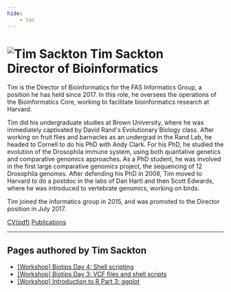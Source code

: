 ```yaml
---
hide:
    - toc
---
```


<h1 class="profile-header">
  <img src="/img/people/timsackton.jpg" alt="Tim Sackton">
  <span class="profile-name">
    Tim Sackton<br>
    <span class="profile-title">Director of Bioinformatics</span>
  </span>
</h1>

Tim is the Director of Bioinformatics for the FAS Informatics Group, a position he has held since 2017. In this role, he oversees the operations of the Bioinformatics Core, working to facilitate bioinformatics research at Harvard. 

Tim did his undergraduate studies at Brown University, where he was immediately captivated by David Rand's Evolutionary Biology class. After working on fruit flies and barnacles as an undergrad in the Rand Lab, he headed to Cornell to do his PhD with Andy Clark. For his PhD, he studied the evolution of the Drosophila immune system, using both quantative genetics and comparative genomics approaches. As a PhD student, he was involved in the first large comparative genomics project, the sequencing of 12 Drosophila genomes. After defending his PhD in 2008, Tim moved to Harvard to do a postdoc in the labs of Dan Hartl and then Scott Edwards, where he was introduced to vertebrate genomics, working on birds. 

Tim joined the informatics group in 2015, and was promoted to the Director position in July 2017.

[CV(pdf)](files/Sackton-CV-current.pdf)
[Publications](https://scholar.google.com/citations?hl=en&user=u8RfnXoAAAAJ&view_op=list_works&sortby=pubdate)

---

## Pages authored by Tim Sackton

 - [[Workshop] Biotips Day 4: Shell scripting](../workshops/biotips/Biotips-workshop-Day4.md)
 - [[Workshop] Biotips Day 3: VCF files and shell scripts](../workshops/biotips/Biotips-workshop-Day3.md)
 - [[Workshop] Introduction to R Part 3: ggplot](../workshops/intro-r/R-workshop-Part3.md)